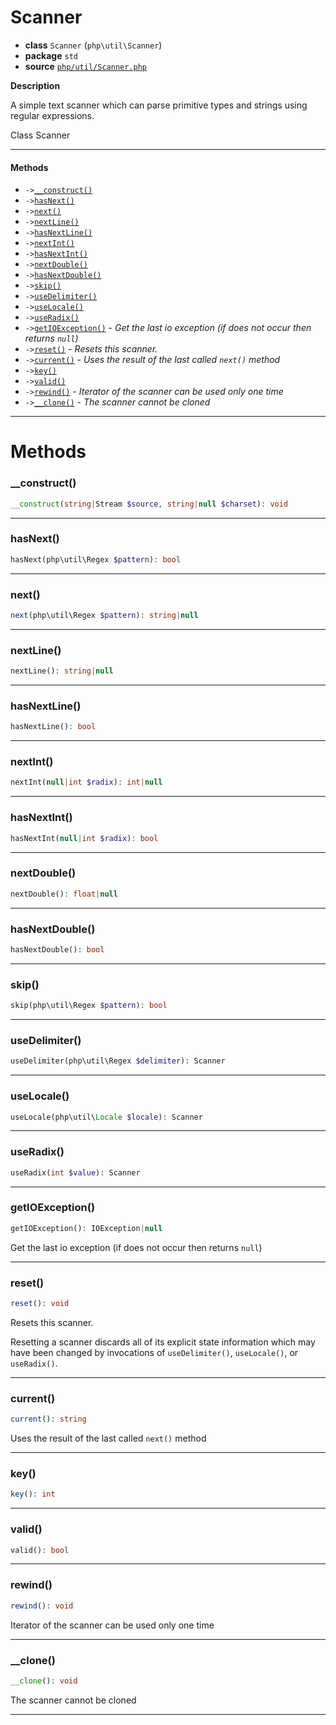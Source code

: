 # Scanner

- **class** `Scanner` (`php\util\Scanner`)
- **package** `std`
- **source** [`php/util/Scanner.php`](./src/main/resources/JPHP-INF/sdk/php/util/Scanner.php)

**Description**

A simple text scanner which can parse primitive types and strings using
regular expressions.

Class Scanner

---

#### Methods

- `->`[`__construct()`](#method-__construct)
- `->`[`hasNext()`](#method-hasnext)
- `->`[`next()`](#method-next)
- `->`[`nextLine()`](#method-nextline)
- `->`[`hasNextLine()`](#method-hasnextline)
- `->`[`nextInt()`](#method-nextint)
- `->`[`hasNextInt()`](#method-hasnextint)
- `->`[`nextDouble()`](#method-nextdouble)
- `->`[`hasNextDouble()`](#method-hasnextdouble)
- `->`[`skip()`](#method-skip)
- `->`[`useDelimiter()`](#method-usedelimiter)
- `->`[`useLocale()`](#method-uselocale)
- `->`[`useRadix()`](#method-useradix)
- `->`[`getIOException()`](#method-getioexception) - _Get the last io exception (if does not occur then returns ``null``)_
- `->`[`reset()`](#method-reset) - _Resets this scanner._
- `->`[`current()`](#method-current) - _Uses the result of the last called ``next()`` method_
- `->`[`key()`](#method-key)
- `->`[`valid()`](#method-valid)
- `->`[`rewind()`](#method-rewind) - _Iterator of the scanner can be used only one time_
- `->`[`__clone()`](#method-__clone) - _The scanner cannot be cloned_

---
# Methods

<a name="method-__construct"></a>

### __construct()
```php
__construct(string|Stream $source, string|null $charset): void
```

---

<a name="method-hasnext"></a>

### hasNext()
```php
hasNext(php\util\Regex $pattern): bool
```

---

<a name="method-next"></a>

### next()
```php
next(php\util\Regex $pattern): string|null
```

---

<a name="method-nextline"></a>

### nextLine()
```php
nextLine(): string|null
```

---

<a name="method-hasnextline"></a>

### hasNextLine()
```php
hasNextLine(): bool
```

---

<a name="method-nextint"></a>

### nextInt()
```php
nextInt(null|int $radix): int|null
```

---

<a name="method-hasnextint"></a>

### hasNextInt()
```php
hasNextInt(null|int $radix): bool
```

---

<a name="method-nextdouble"></a>

### nextDouble()
```php
nextDouble(): float|null
```

---

<a name="method-hasnextdouble"></a>

### hasNextDouble()
```php
hasNextDouble(): bool
```

---

<a name="method-skip"></a>

### skip()
```php
skip(php\util\Regex $pattern): bool
```

---

<a name="method-usedelimiter"></a>

### useDelimiter()
```php
useDelimiter(php\util\Regex $delimiter): Scanner
```

---

<a name="method-uselocale"></a>

### useLocale()
```php
useLocale(php\util\Locale $locale): Scanner
```

---

<a name="method-useradix"></a>

### useRadix()
```php
useRadix(int $value): Scanner
```

---

<a name="method-getioexception"></a>

### getIOException()
```php
getIOException(): IOException|null
```
Get the last io exception (if does not occur then returns ``null``)

---

<a name="method-reset"></a>

### reset()
```php
reset(): void
```
Resets this scanner.

Resetting a scanner discards all of its explicit state
information which may have been changed by invocations of
``useDelimiter()``, ``useLocale()``, or ``useRadix()``.

---

<a name="method-current"></a>

### current()
```php
current(): string
```
Uses the result of the last called ``next()`` method

---

<a name="method-key"></a>

### key()
```php
key(): int
```

---

<a name="method-valid"></a>

### valid()
```php
valid(): bool
```

---

<a name="method-rewind"></a>

### rewind()
```php
rewind(): void
```
Iterator of the scanner can be used only one time

---

<a name="method-__clone"></a>

### __clone()
```php
__clone(): void
```
The scanner cannot be cloned

---
